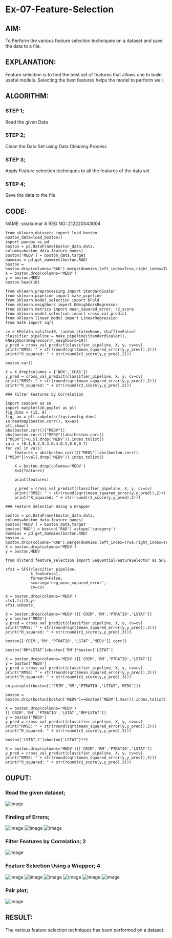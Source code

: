 # Ex-07-Feature-Selection

## AIM:

To Perform the various feature selection techniques on a dataset and save the data to a file. 

## EXPLANATION:

Feature selection is to find the best set of features that allows one to build useful models.
Selecting the best features helps the model to perform well. 

## ALGORITHM:

### STEP 1;
Read the given Data
### STEP 2;
Clean the Data Set using Data Cleaning Process
### STEP 3;
Apply Feature selection techniques to all the features of the data set
### STEP 4;
Save the data to the file


## CODE:

NAME: sivakumar A
REG NO: 212220043004
```
from sklearn.datasets import load_boston
boston_data=load_boston()
import pandas as pd
boston = pd.DataFrame(boston_data.data, columns=boston_data.feature_names)
boston['MEDV'] = boston_data.target
dummies = pd.get_dummies(boston.RAD)
boston = boston.drop(columns='RAD').merge(dummies,left_index=True,right_index=True)
X = boston.drop(columns='MEDV')
y = boston.MEDV
boston.head(10)

from sklearn.preprocessing import StandardScaler
from sklearn.pipeline import make_pipeline
from sklearn.model_selection import KFold
from sklearn.neighbors import KNeighborsRegressor
from sklearn.metrics import mean_squared_error, r2_score
from sklearn.model_selection import cross_val_predict
from sklearn.linear_model import LinearRegression
from math import sqrt

cv = KFold(n_splits=10, random_state=None, shuffle=False)
classifier_pipeline = make_pipeline(StandardScaler(), KNeighborsRegressor(n_neighbors=10))
y_pred = cross_val_predict(classifier_pipeline, X, y, cv=cv)
print("RMSE: " + str(round(sqrt(mean_squared_error(y,y_pred)),2)))
print("R_squared: " + str(round(r2_score(y,y_pred),2)))

boston.var()

X = X.drop(columns = ['NOX','CHAS'])
y_pred = cross_val_predict(classifier_pipeline, X, y, cv=cv)
print("RMSE: " + str(round(sqrt(mean_squared_error(y,y_pred)),2)))
print("R_squared: " + str(round(r2_score(y,y_pred),2)))
```
```
### Filter Features by Correlation

import seaborn as sn
import matplotlib.pyplot as plt
fig_dims = (12, 8)
fig, ax = plt.subplots(figsize=fig_dims)
sn.heatmap(boston.corr(), ax=ax)
plt.show()
abs(boston.corr()["MEDV"])
abs(boston.corr()["MEDV"][abs(boston.corr()["MEDV"])>0.5].drop('MEDV')).index.tolist()
vals = [0.1,0.2,0.3,0.4,0.5,0.6,0.7]
for val in vals:
    features = abs(boston.corr()["MEDV"][abs(boston.corr()["MEDV"])>val].drop('MEDV')).index.tolist()
    
    X = boston.drop(columns='MEDV')
    X=X[features]
    
    print(features)

    y_pred = cross_val_predict(classifier_pipeline, X, y, cv=cv)
    print("RMSE: " + str(round(sqrt(mean_squared_error(y,y_pred)),2)))
    print("R_squared: " + str(round(r2_score(y,y_pred),2)))
```
```
### Feature Selection Using a Wrapper

boston = pd.DataFrame(boston_data.data, columns=boston_data.feature_names)
boston['MEDV'] = boston_data.target
boston['RAD'] = boston['RAD'].astype('category')
dummies = pd.get_dummies(boston.RAD)
boston = boston.drop(columns='RAD').merge(dummies,left_index=True,right_index=True)
X = boston.drop(columns='MEDV')
y = boston.MEDV

from mlxtend.feature_selection import SequentialFeatureSelector as SFS

sfs1 = SFS(classifier_pipeline, 
           k_features=1, 
           forward=False, 
           scoring='neg_mean_squared_error',
           cv=cv)

X = boston.drop(columns='MEDV')
sfs1.fit(X,y)
sfs1.subsets_

X = boston.drop(columns='MEDV')[['CRIM','RM','PTRATIO','LSTAT']]
y = boston['MEDV']
y_pred = cross_val_predict(classifier_pipeline, X, y, cv=cv)
print("RMSE: " + str(round(sqrt(mean_squared_error(y,y_pred)),3)))
print("R_squared: " + str(round(r2_score(y,y_pred),3)))

boston[['CRIM','RM','PTRATIO','LSTAT','MEDV']].corr()

boston['RM*LSTAT']=boston['RM']*boston['LSTAT']

X = boston.drop(columns='MEDV')[['CRIM','RM','PTRATIO','LSTAT']]
y = boston['MEDV']
y_pred = cross_val_predict(classifier_pipeline, X, y, cv=cv)
print("RMSE: " + str(round(sqrt(mean_squared_error(y,y_pred)),3)))
print("R_squared: " + str(round(r2_score(y,y_pred),3)))

sn.pairplot(boston[['CRIM','RM','PTRATIO','LSTAT','MEDV']])

boston = boston.drop(boston[boston['MEDV']==boston['MEDV'].max()].index.tolist())

X = boston.drop(columns='MEDV')[['CRIM','RM','PTRATIO','LSTAT','RM*LSTAT']]
y = boston['MEDV']
y_pred = cross_val_predict(classifier_pipeline, X, y, cv=cv)
print("RMSE: " + str(round(sqrt(mean_squared_error(y,y_pred)),3)))
print("R_squared: " + str(round(r2_score(y,y_pred),3)))

boston['LSTAT_2']=boston['LSTAT']**2

X = boston.drop(columns='MEDV')[['CRIM','RM','PTRATIO','LSTAT']]
y_pred = cross_val_predict(classifier_pipeline, X, y, cv=cv)
print("RMSE: " + str(round(sqrt(mean_squared_error(y,y_pred)),3)))
print("R_squared: " + str(round(r2_score(y,y_pred),3)))
```
## OUPUT:

### Read the given dataset;
![image](https://user-images.githubusercontent.com/119560261/235057764-94e583fe-6963-4135-96dc-e938835b451d.png)

### Finding of Errors;
![image](https://user-images.githubusercontent.com/119560261/235057903-90fd0be0-39bc-4022-972c-a399af5dc275.png)
![image](https://user-images.githubusercontent.com/119560261/235057929-7c937252-12b9-4b57-a164-7bc407f8e3d7.png)
![image](https://user-images.githubusercontent.com/119560261/235057966-ed122e0e-243e-4c5d-97d4-f60878160681.png)

### Filter Features by Correlation; 2
![image](https://user-images.githubusercontent.com/119560261/235058213-ed18a2af-ef57-4f14-9d97-3f9a60ce8272.png)

### Feature Selection Using a Wrapper; 4
![image](https://user-images.githubusercontent.com/119560261/235058321-b7a8a001-9890-4dca-b460-87fe4e1b4899.png)
![image](https://user-images.githubusercontent.com/119560261/235058351-f385f5f3-128f-448a-99ae-916802659595.png)
![image](https://user-images.githubusercontent.com/119560261/235058390-0d197ce7-fef0-45a5-8741-c483d86d7d30.png)
![image](https://user-images.githubusercontent.com/119560261/235058438-1a790247-2b67-4495-98af-9494b3279d0f.png)
![image](https://user-images.githubusercontent.com/119560261/235058459-48bacb81-4769-44f2-83e0-15ee62c37ae6.png)
![image](https://user-images.githubusercontent.com/119560261/235058508-a8551d39-7af6-4132-aed2-26d3dffd2bae.png)

### Pair plot;
![image](https://user-images.githubusercontent.com/119560261/235058619-17d4f539-7a9d-4c1a-af0c-d5a4370d481d.png)

## RESULT:
The various feature selection techniques has been performed on a dataset.
